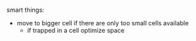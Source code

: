 smart things:
* move to bigger cell if there are only too small cells available
	* if trapped in a cell optimize space
